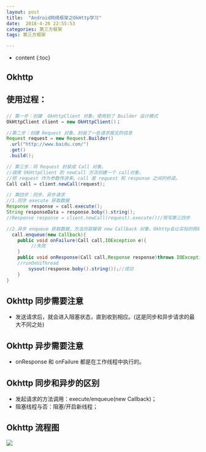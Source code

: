 ```yaml
---
layout: post
title:  "Android网络框架之OkHttp学习"
date:  2018-4-26 22:55:53
categories: 第三方框架
tags: 第三方框架

---
```

* content
{:toc}











## Okhttp

## 使用过程：

###

```java
// 第一步：创建  OkHttpClient 对象，使用到了 Builder 设计模式
OkHttpClient client = new OkHttpClient()；

//第二步：创建 Request 对象，封装了一些请求报文的信息
Request request = new Request.Builder()
 .url("http://www.baidu.com/")
 .get()
 .build();

// 第三步：将 Request 封装成 Call 对象。
//调用 OkHttpClient 的 newCall 方法创建一个 call对象，
//把 request 作为参数传进来。call 是 request 和 response 之间的桥梁。
Call call = client.newCall(request);

// 第四步：同步、异步请求
//1.同步 execute 获取数据
Response response = call.execute();
String responseData = response.boby().string();
//Response response = client.newCall(request).execute()//简写第三四步

//2.异步 enqueue 获取数据，方法内容接收 new Callback 对象，Okhttp会让实际的网络请求在新的工作线程中执行。在请求成功之后会回调 onResponse 方法，会进行成功之后的数据处理，而请求失败或者请求取消就会回调 onFailure 方法。
  call.enqueue(new Callback){
    public void onFailure(Call call,IOException e){
         //失败
    }
    public void onResponse(Call call,Response response)throws IOException{
	//runOnUiThread
        sysout(response.boby().string());//成功
    }
}
```

## Okhttp 同步需要注意

- 发送请求后，就会进入阻塞状态，直到收到相应。(这是同步和异步请求的最大不同之处)

## Okhttp 异步需要注意

- onResponse 和 onFailure 都是在工作线程中执行的。

## Okhttp 同步和异步的区别

- 发起请求的方法调用：execute/enqueue(new Callback)；
- 阻塞线程与否：阻塞/开启新线程；


## Okhttp 流程图

![](https://i.imgur.com/3FRJLeY.png)
 